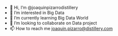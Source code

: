 - 👋 Hi, I’m @joaquinpizarrodistillery
- 👀 I’m interested in Big Data 
- 🌱 I’m currently learning Big Data World 
- 💞️ I’m looking to collaborate on Data project 
- 📫 How to reach me joaquin.pizarro@distillery.com

<!---
joaquinpizarrodistillery/joaquinpizarrodistillery is a ✨ special ✨ repository because its `README.md` (this file) appears on your GitHub profile.
You can click the Preview link to take a look at your changes.
--->
